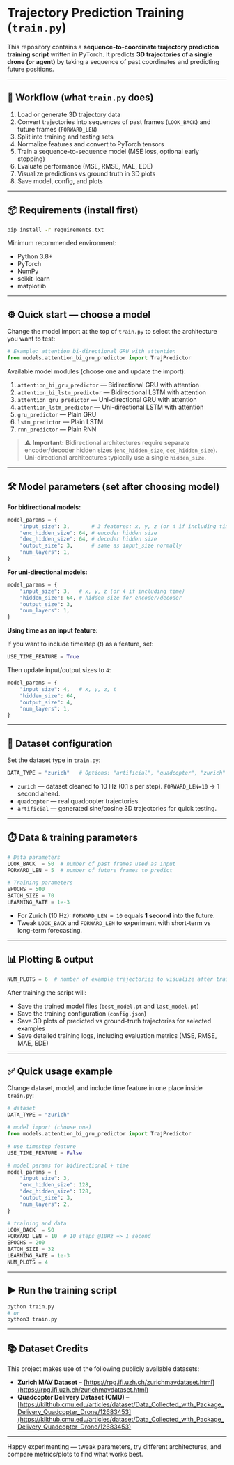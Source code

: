 # Trajectory Prediction Training (`train.py`)

This repository contains a **sequence-to-coordinate trajectory prediction training script** written in PyTorch. It predicts **3D trajectories of a single drone (or agent)** by taking a sequence of past coordinates and predicting future positions.

---

## 🔁 Workflow (what `train.py` does)

1. Load or generate 3D trajectory data
2. Convert trajectories into sequences of past frames (`LOOK_BACK`) and future frames (`FORWARD_LEN`)
3. Split into training and testing sets
4. Normalize features and convert to PyTorch tensors
5. Train a sequence-to-sequence model (MSE loss, optional early stopping)
6. Evaluate performance (MSE, RMSE, MAE, EDE)
7. Visualize predictions vs ground truth in 3D plots
8. Save model, config, and plots

---

## 📦 Requirements (install first)

```bash
pip install -r requirements.txt
```

Minimum recommended environment:

* Python 3.8+
* PyTorch
* NumPy
* scikit-learn
* matplotlib

---

## ⚙️ Quick start — choose a model

Change the model import at the top of `train.py` to select the architecture you want to test:

```python
# Example: attention bi-directional GRU with attention
from models.attention_bi_gru_predictor import TrajPredictor
```

Available model modules (choose one and update the import):

1. `attention_bi_gru_predictor` — Bidirectional GRU with attention
2. `attention_bi_lstm_predictor` — Bidirectional LSTM with attention
3. `attention_gru_predictor` — Uni-directional GRU with attention
4. `attention_lstm_predictor` — Uni-directional LSTM with attention
5. `gru_predictor` — Plain GRU
6. `lstm_predictor` — Plain LSTM
7. `rnn_predictor` — Plain RNN

> ⚠️ **Important:** Bidirectional architectures require separate encoder/decoder hidden sizes (`enc_hidden_size`, `dec_hidden_size`). Uni-directional architectures typically use a single `hidden_size`.

---

## 🛠 Model parameters (set after choosing model)

**For bidirectional models:**

```python
model_params = {
    "input_size": 3,       # 3 features: x, y, z (or 4 if including time)
    "enc_hidden_size": 64, # encoder hidden size
    "dec_hidden_size": 64, # decoder hidden size
    "output_size": 3,      # same as input_size normally
    "num_layers": 1,
}
```

**For uni-directional models:**

```python
model_params = {
    "input_size": 3,   # x, y, z (or 4 if including time)
    "hidden_size": 64, # hidden size for encoder/decoder
    "output_size": 3,
    "num_layers": 1,
}
```

**Using time as an input feature:**

If you want to include timestep (t) as a feature, set:

```python
USE_TIME_FEATURE = True
```

Then update input/output sizes to `4`:

```python
model_params = {
    "input_size": 4,   # x, y, z, t
    "hidden_size": 64,
    "output_size": 4,
    "num_layers": 1,
}
```

---

## 📁 Dataset configuration

Set the dataset type in `train.py`:

```python
DATA_TYPE = "zurich"   # Options: "artificial", "quadcopter", "zurich"
```

* `zurich` — dataset cleaned to 10 Hz (0.1 s per step). `FORWARD_LEN=10` → 1 second ahead.
* `quadcopter` — real quadcopter trajectories.
* `artificial` — generated sine/cosine 3D trajectories for quick testing.

---

## ⏱️ Data & training parameters

```python
# Data parameters
LOOK_BACK  = 50  # number of past frames used as input
FORWARD_LEN = 5  # number of future frames to predict

# Training parameters
EPOCHS = 500
BATCH_SIZE = 70
LEARNING_RATE = 1e-3
```

* For Zurich (10 Hz): `FORWARD_LEN = 10` equals **1 second** into the future.
* Tweak `LOOK_BACK` and `FORWARD_LEN` to experiment with short-term vs long-term forecasting.

---

## 📊 Plotting & output

```python
NUM_PLOTS = 6  # number of example trajectories to visualize after training
```

After training the script will:

* Save the trained model files (`best_model.pt` and `last_model.pt`)
* Save the training configuration (`config.json`)
* Save 3D plots of predicted vs ground-truth trajectories for selected examples
* Save detailed training logs, including evaluation metrics (MSE, RMSE, MAE, EDE)

---

## ✅ Quick usage example

Change dataset, model, and include time feature in one place inside `train.py`:

```python
# dataset
DATA_TYPE = "zurich"

# model import (choose one)
from models.attention_bi_gru_predictor import TrajPredictor

# use timestep feature
USE_TIME_FEATURE = False

# model params for bidirectional + time
model_params = {
    "input_size": 3,
    "enc_hidden_size": 128,
    "dec_hidden_size": 128,
    "output_size": 3,
    "num_layers": 2,
}

# training and data
LOOK_BACK  = 50
FORWARD_LEN = 10  # 10 steps @10Hz => 1 second
EPOCHS = 200
BATCH_SIZE = 32
LEARNING_RATE = 1e-3
NUM_PLOTS = 4
```

---

## ▶️ Run the training script

```bash
python train.py
# or
python3 train.py
```

---

## 📚 Dataset Credits

This project makes use of the following publicly available datasets:

* **Zurich MAV Dataset** – [https://rpg.ifi.uzh.ch/zurichmavdataset.html](https://rpg.ifi.uzh.ch/zurichmavdataset.html)  
* **Quadcopter Delivery Dataset (CMU)** – [https://kilthub.cmu.edu/articles/dataset/Data_Collected_with_Package_Delivery_Quadcopter_Drone/12683453](https://kilthub.cmu.edu/articles/dataset/Data_Collected_with_Package_Delivery_Quadcopter_Drone/12683453)

---

Happy experimenting — tweak parameters, try different architectures, and compare metrics/plots to find what works best.

